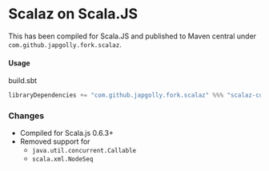 # Scalaz on Scala.JS

This has been compiled for Scala.JS and published to Maven central under `com.github.japgolly.fork.scalaz`.

#### Usage
build.sbt
```scala
libraryDependencies += "com.github.japgolly.fork.scalaz" %%% "scalaz-core" % "7.1.2"
```

### Changes
* Compiled for Scala.js 0.6.3+
* Removed support for
  * `java.util.concurrent.Callable`
  * `scala.xml.NodeSeq`
